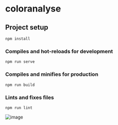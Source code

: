 # coloranalyse

## Project setup
```
npm install
```

### Compiles and hot-reloads for development
```
npm run serve
```

### Compiles and minifies for production
```
npm run build
```

### Lints and fixes files
```
npm run lint
```

![image](https://user-images.githubusercontent.com/50105984/114271827-f9d77500-9a45-11eb-8dd5-0d39bcdce0cd.png)

